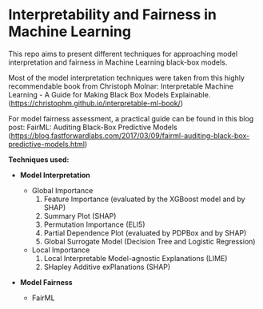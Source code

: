# Interpretability and Fairness in Machine Learning

This repo aims to present different techniques for approaching model interpretation and fairness in Machine Learning black-box models.

Most of the model interpretation techniques were taken from this highly recommendable book from Christoph Molnar:
Interpretable Machine Learning - A Guide for Making Black Box Models Explainable. (https://christophm.github.io/interpretable-ml-book/)

For model fairness assessment, a practical guide can be found in this blog post:
FairML: Auditing Black-Box Predictive Models (https://blog.fastforwardlabs.com/2017/03/09/fairml-auditing-black-box-predictive-models.html)

**Techniques used:**
- **Model Interpretation**
  - Global Importance
    1. Feature Importance (evaluated by the XGBoost model and by SHAP)
    2. Summary Plot (SHAP)
    3. Permutation Importance (ELI5)
    4. Partial Dependence Plot (evaluated by PDPBox and by SHAP)
    5. Global Surrogate Model (Decision Tree and Logistic Regression)
  - Local Importance
    1. Local Interpretable Model-agnostic Explanations (LIME)
    2. SHapley Additive exPlanations (SHAP)

- **Model Fairness**
  - FairML

